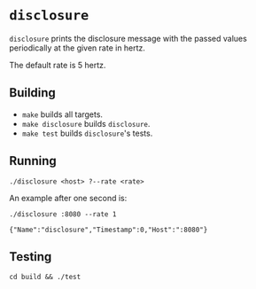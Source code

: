 # `disclosure`

`disclosure` prints the disclosure message with the passed values periodically
at the given rate in hertz.

The default rate is 5 hertz.

## Building

* `make` builds all targets.
* `make disclosure` builds `disclosure`.
* `make test` builds `disclosure`'s tests.

## Running

```
./disclosure <host> ?--rate <rate>
```

An example after one second is:

```
./disclosure :8080 --rate 1

{"Name":"disclosure","Timestamp":0,"Host":":8080"}
```

## Testing

```
cd build && ./test
```
